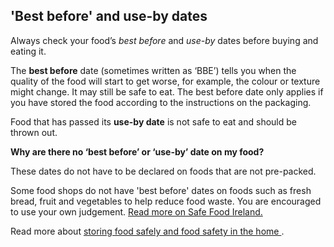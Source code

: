 ##  'Best before' and use-by dates

Always check your food’s _best before_ and _use-by_ dates before buying and
eating it.

The **best before** date (sometimes written as ‘BBE’) tells you when the
quality of the food will start to get worse, for example, the colour or
texture might change. It may still be safe to eat. The best before date only
applies if you have stored the food according to the instructions on the
packaging.

Food that has passed its **use-by date** is not safe to eat and should be
thrown out.

**Why are there no ‘best before’ or ‘use-by’ date on my food?**

These dates do not have to be declared on foods that are not pre-packed.

Some food shops do not have 'best before' dates on foods such as fresh bread,
fruit and vegetables to help reduce food waste. You are encouraged to use your
own judgement. [ Read more on Safe Food Ireland.
](https://www.safefood.net/blog/best-before-good-after)

Read more about [ storing food safely and food safety in the home
](/en/health/food-safety/food-safety-in-the-home/) .
